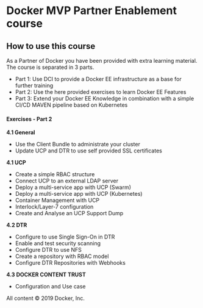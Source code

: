# Docker MVP Partner Enablement course

## How to use this course

As a Partner of Docker you have been provided with extra learning material. The course is separated in 3 parts.
 - Part 1: Use DCI to provide a Docker EE infrastructure as a base for further training
 - Part 2: Use the here provided exercises to learn Docker EE Features
 - Part 3: Extend your Docker EE Knowledge in combination with a simple CI/CD MAVEN pipeline based on Kubernetes

#### Exercises - Part 2 

**4.1 General**

- Use the Client Bundle to administrate your cluster
- Update UCP and DTR to use self provided SSL certificates

**4.1 UCP**

- Create a simple RBAC structure
- Connect UCP to an external LDAP server
- Deploy a multi-service app with UCP (Swarm)
- Deploy a multi-service app with UCP (Kubernetes)
- Container Management with UCP
- Interlock/Layer-7 configuration
- Create and Analyse an UCP Support Dump


**4.2 DTR**

- Configure to use Single Sign-On in DTR
- Enable and test security scanning
- Configure DTR to use NFS
- Create a repository with RBAC model
- Configure DTR Repositories with Webhooks

**4.3 DOCKER CONTENT TRUST**

- Configuration and Use case




All content &copy; 2019 Docker, Inc.
